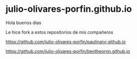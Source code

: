 # julio-olivares-porfin.github.io

Hola buenos días

Le hice fork a estos repositorios de mis compañeros


https://github.com/julio-olivares-porfin/paulinaivj.github.io 


https://github.com/julio-olivares-porfin/bentheornn.github.io
